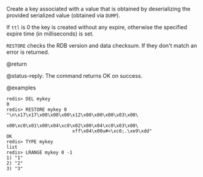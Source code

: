 Create a key associated with a value that is obtained by deserializing the
provided serialized value (obtained via `DUMP`).

If `ttl` is 0 the key is created without any expire, otherwise the specified
expire time (in milliseconds) is set.

`RESTORE` checks the RDB version and data checksum.
If they don't match an error is returned.

@return

@status-reply: The command returns OK on success.

@examples

    redis> DEL mykey
    0
    redis> RESTORE mykey 0 "\n\x17\x17\x00\x00\x00\x12\x00\x00\x00\x03\x00\
                            x00\xc0\x01\x00\x04\xc0\x02\x00\x04\xc0\x03\x00\
                            xff\x04\x00u#<\xc0;.\xe9\xdd"
    OK
    redis> TYPE mykey
    list
    redis> LRANGE mykey 0 -1
    1) "1"
    2) "2"
    3) "3"
